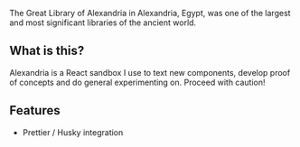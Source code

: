 The Great Library of Alexandria in Alexandria, Egypt, was one of the largest and most significant libraries of the ancient world.

## What is this?

Alexandria is a React sandbox I use to text new components, develop proof of concepts and do general experimenting on. Proceed with caution!

## Features

- Prettier / Husky integration
